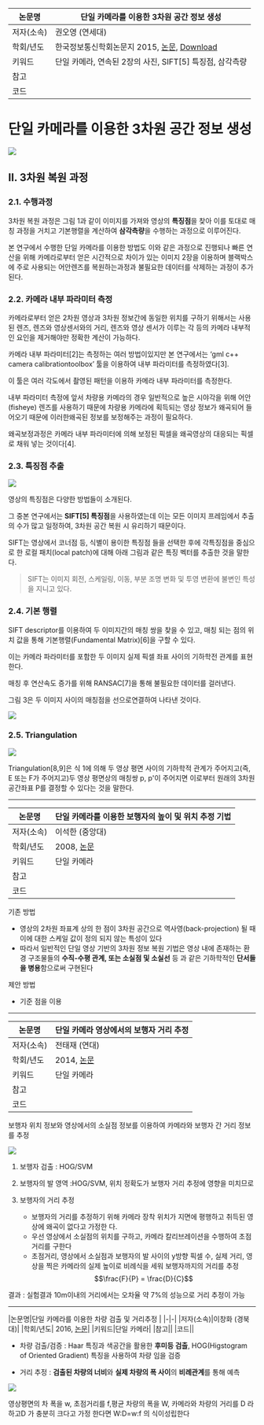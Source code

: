 |논문명|단일 카메라를 이용한 3차원 공간 정보 생성|
|-|-|
|저자(소속)|권오영 (연세대)|
|학회/년도| 한국정보통신학회논문지 2015, [논문](https://www.mendeley.com/viewer/?fileId=415af95d-a4d9-dc65-1a22-028b55c43eaa&documentId=a7a30509-e5f0-3d6d-9d5d-d4d1b02b6632), [Download](http://koreascience.or.kr/article/ArticleFullRecord.jsp?cn=HOJBC0_2015_v19n12_2943)|
|키워드|단일 카메라, 연속된 2장의 사진, SIFT[5] 특징점, 삼각측량|
|참고||
|코드||


# 단일 카메라를 이용한 3차원 공간 정보 생성


![](https://i.imgur.com/z8kpn1l.png)

## Ⅱ. 3차원 복원 과정

### 2.1. 수행과정

3차원 복원 과정은 그림 1과 같이 이미지를 가져와 영상의 **특징점**을 찾아 이를 토대로 매칭 과정을 거치고 기본행렬을 계산하여 **삼각측량**을 수행하는 과정으로 이루어진다. 

본 연구에서 수행한 단일 카메라를 이용한 방법도 이와 같은 과정으로 진행되나 빠른 연산을 위해 카메라로부터 얻은 시간적으로 차이가 있는 이미지 2장을 이용하며 블랙박스에 주로 사용되는 어안렌즈를 복원하는과정과 불필요한 데이터를 삭제하는 과정이 추가된다. 

### 2.2. 카메라 내부 파라미터 측정

카메라로부터 얻은 2차원 영상과 3차원 정보간에 동일한 위치를 구하기 위해서는 사용된 렌즈, 렌즈와 영상센서와의 거리, 렌즈와 영상 센서가 이루는 각 등의 카메라 내부적인 요인을 제거해야만 정확한 계산이 가능하다. 

카메라 내부 파라미터[2]는 측정하는 여러 방법이있지만 본 연구에서는 ‘gml c++ camera calibrationtoolbox’ 툴을 이용하여 내부 파라미터를 측정하였다[3].

이 툴은 여러 각도에서 촬영된 패턴을 이용하 카메라 내부 파라미터를 측정한다. 

내부 파라미터 측정에 앞서 차량용 카메라의 경우 일반적으로 높은 시야각을 위해 어안(fisheye) 렌즈를 사용하기 때문에 차량용 카메라에 획득되는 영상 정보가 왜곡되어 들어오기 때문에 이러한왜곡된 정보를 보정해주는 과정이 필요하다. 

왜곡보정과정은 카메라 내부 파라미터에 의해 보정된 픽셀을 왜곡영상의 대응되는 픽셀로 채워 넣는 것이다[4].

### 2.3. 특징점 추출

![](https://i.imgur.com/3hLhF9S.png)

영상의 특징점은 다양한 방법들이 소개된다. 

그 중본 연구에서는 **SIFT[5] 특징점**을 사용하였는데 이는 모든 이미지 프레임에서 추출의 수가 많고 일정하여, 3차원 공간 복원 시 유리하기 때문이다. 

SIFT는 영상에서 코너점 등, 식별이 용이한 특징점 들을 선택한 후에 각특징점을 중심으로 한 로컬 패치(local patch)에 대해 아래 그림과 같은 특징 벡터를 추출한 것을 말한다. 

> SIFT는 이미지 회전, 스케일링, 이동, 부분 조명 변화 및 투영 변환에 불변인 특성을 지니고 있다. 


### 2.4. 기본 행렬


SIFT descriptor를 이용하여 두 이미지간의 매칭 쌍을 찾을 수 있고, 매칭 되는 점의 위치 값을 통해 기본행렬(Fundamental Matrix)[6]을 구할 수 있다. 

이는 카메라 파라미터를 포함한 두 이미지 실제 픽셀 좌표 사이의 기하학전 관계를 표현한다. 

매칭 후 연산속도 증가를 위해 RANSAC[7]을 통해 불필요한 데이터를 걸러낸다. 

그림 3은 두 이미지 사이의 매칭점을 선으로연결하여 나타낸 것이다.

![](https://i.imgur.com/EWFaxdA.png)


### 2.5. Triangulation

![](https://i.imgur.com/TmgLikh.png)

Triangulation[8,9]은 식 1에 의해 두 영상 평면 사이의 기하학적 관계가 주어지고(즉, E 또는 F가 주어지고)두 영상 평면상의 매칭쌍 p, p'이 주어지면 이로부터 원래의 3차원 공간좌표 P를 결정할 수 있다는 것을 말한다.

---

|논문명|단일 카메라를 이용한 보행자의 높이 및 위치 추정 기법|
|-|-|
|저자(소속)|이석한 (중앙대)|
|학회/년도| 2008, [논문](http://insight.dbpia.co.kr/article/related.do?nodeId=NODE00997199)|
|키워드|단일 카메라|
|참고||
|코드||

기존 방법 
- 영상의 2차원 좌표계 상의 한 점이 3차원 공간으로 역사영(back-projection) 될 때 이에 대한 스케일 값이 정의 되지 않는 특성이 있다
- 따라서 일반적인 단일 영상 기반의 3차원 정보 복원 기법은 영상 내에 존재하는 환경 구조물들의 **수직-수평 관계, 또는 소실점 및 소실선** 등 과 같은 기하학적인 **단서들을 병용**함으로써 구현된다

제안 방법 
- 기준 점을 이용

---

|논문명|단일 카메라 영상에서의 보행자 거리 추정|
|-|-|
|저자(소속)|전태재 (연대)|
|학회/년도| 2014, [논문](http://insight.dbpia.co.kr/article/related.do?nodeId=NODE02438677)|
|키워드|단일 카메라|
|참고||
|코드||

보행자 위치 정보와 영상에서의 소실점 정보를 이용하여 카메라와 보행자 간 거리 정보를 추정

![](https://i.imgur.com/YKvUCwC.png)

1. 보행자 검출 : HOG/SVM

2. 보행자의 발 영역 :HOG/SVM, 위치 정확도가 보행자 거리 추정에 영향을 미치므로 

3. 보행자의 거리 추정
    - 보행자의 거리를 추정하기 위해 카메라 장착 위치가 지면에 평행하고 취득된 영상에 왜곡이 없다고 가정한
    다. 
    - 우선 영상에서 소실점의 위치를 구하고, 카메라 칼리브레이션을 수행하여 초점거리를 구한다
    - 초점거리, 영상에서 소실점과 보행자의 발 사이의 y방향 픽셀 수, 실제 거리, 영상을 찍은 카메라의 실제 높이로 비례식을 세워 보행자까지의 거리를 추정 $$\frac{F}{P} = \frac{D}{C}$$


결과 : 실험결과 10m이내의 거리에서는 오차율 약 7%의 성능으로 거리 추정이 가능

---

|논문명|단일 카메라를 이용한 차량 검출 및 거리추정|
|-|-|
|저자(소속)|이창화 (경북대)|
|학회/년도| 2016, [논문](http://www.dbpia.co.kr/Journal/ArticleDetail/NODE07082761)|
|키워드|단일 카메라|
|참고||
|코드||

- 차량 검출/검증 : Haar 특징과 색공간을 활용한 **후미등 검출**, HOG(Higstogram of
Oriented Gradient) 특징을 사용하여 차량 임을 검증

- 거리 추정 : **검출된 차량의 너비**와 **실제 차량의 폭 사이**의 **비례관계**를 통해 예측

![](https://i.imgur.com/v8ltuCr.png)

영상평면의 차 폭을 w, 초점거리를 f,평균 차량의 폭을 W, 카메라와 차량의 거리를 D 라 하고D 가 충분히 크다고 가정 한다면 W:D=w:f 의 식이성립한다

